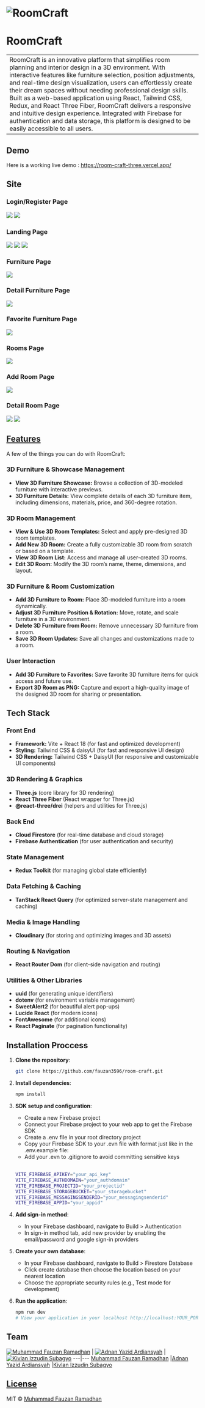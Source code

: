 # ![RoomCraft](https://github.com/fauzan3596/room-craft/blob/main/public/screenshot/home.png)
# RoomCraft
<table>
<tr>
<td>
  RoomCraft is an innovative platform that simplifies room planning and interior design in a 3D environment. With interactive features like furniture selection, position adjustments, and real-time design visualization, users can effortlessly create their dream spaces without needing professional design skills. Built as a web-based application using React, Tailwind CSS, Redux, and React Three Fiber, RoomCraft delivers a responsive and intuitive design experience. Integrated with Firebase for authentication and data storage, this platform is designed to be easily accessible to all users.
</td>
</tr>
</table>


## Demo
Here is a working live demo :  https://room-craft-three.vercel.app/


## Site

### Login/Register Page
![](https://github.com/fauzan3596/room-craft/blob/main/public/screenshot/login.png)
![](https://github.com/fauzan3596/room-craft/blob/main/public/screenshot/register.png)

### Landing Page
![](https://github.com/fauzan3596/room-craft/blob/main/public/screenshot/home.png)
![](https://github.com/fauzan3596/room-craft/blob/main/public/screenshot/home2.png)
![](https://github.com/fauzan3596/room-craft/blob/main/public/screenshot/home3.png)

### Furniture Page
![](https://github.com/fauzan3596/room-craft/blob/main/public/screenshot/furniture.png)

### Detail Furniture Page
![](https://github.com/fauzan3596/room-craft/blob/main/public/screenshot/detail.png)

### Favorite Furniture Page
![](https://github.com/fauzan3596/room-craft/blob/main/public/screenshot/favorite-furniture.png)

### Rooms Page
![](https://github.com/fauzan3596/room-craft/blob/main/public/screenshot/room.png)

### Add Room Page
![](https://github.com/fauzan3596/room-craft/blob/main/public/screenshot/add-room.png)


### Detail Room Page
![](https://github.com/fauzan3596/room-craft/blob/main/public/screenshot/add-furniture.png)
![](https://github.com/fauzan3596/room-craft/blob/main/public/screenshot/room-design.png)




## [Features](https://room-craft-three.vercel.app/) 

A few of the things you can do with RoomCraft:

### 3D Furniture & Showcase Management
- **View 3D Furniture Showcase:** Browse a collection of 3D-modeled furniture with interactive previews.
- **3D Furniture Details:** View complete details of each 3D furniture item, including dimensions, materials, price, and 360-degree rotation.

### 3D Room Management
- **View & Use 3D Room Templates:** Select and apply pre-designed 3D room templates.
- **Add New 3D Room:** Create a fully customizable 3D room from scratch or based on a template.
- **View 3D Room List:** Access and manage all user-created 3D rooms.
- **Edit 3D Room:** Modify the 3D room’s name, theme, dimensions, and layout.

### 3D Furniture & Room Customization
- **Add 3D Furniture to Room:** Place 3D-modeled furniture into a room dynamically.
- **Adjust 3D Furniture Position & Rotation:** Move, rotate, and scale furniture in a 3D environment.
- **Delete 3D Furniture from Room:** Remove unnecessary 3D furniture from a room.
- **Save 3D Room Updates:** Save all changes and customizations made to a room.

### User Interaction
- **Add 3D Furniture to Favorites:** Save favorite 3D furniture items for quick access and future use.
- **Export 3D Room as PNG:** Capture and export a high-quality image of the designed 3D room for sharing or presentation.


## Tech Stack

### Front End
- **Framework:** Vite + React 18 (for fast and optimized development)
- **Styling:** Tailwind CSS & daisyUI (for fast and responsive UI design)
- **3D Rendering:** Tailwind CSS + DaisyUI (for responsive and customizable UI components)

### 3D Rendering & Graphics
- **Three.js** (core library for 3D rendering)
- **React Three Fiber** (React wrapper for Three.js)
- **@react-three/drei** (helpers and utilities for Three.js)

### Back End
- **Cloud Firestore** (for real-time database and cloud storage)
- **Firebase Authentication** (for user authentication and security)

### State Management
- **Redux Toolkit** (for managing global state efficiently)

### Data Fetching & Caching
- **TanStack React Query** (for optimized server-state management and caching)

### Media & Image Handling
- **Cloudinary** (for storing and optimizing images and 3D assets)

### Routing & Navigation
- **React Router Dom** (for client-side navigation and routing)

### Utilities & Other Libraries
- **uuid** (for generating unique identifiers)
- **dotenv** (for environment variable management)
- **SweetAlert2** (for beautiful alert pop-ups)
- **Lucide React** (for modern icons)
- **FontAwesome** (for additional icons)
- **React Paginate** (for pagination functionality)


## Installation Proccess

1. **Clone the repository**:

   ```bash
   git clone https://github.com/fauzan3596/room-craft.git
   ```

2. **Install dependencies**:

   ```bash
   npm install
   ```

3. **SDK setup and configuration**:

   - Create a new Firebase project
   - Connect your Firebase project to your web app to get the Firebase SDK
   - Create a .env file in your root directory project
   - Copy your Firebase SDK to your .evn file with format just like in the .env.example file:
   - Add your .evn to .gitignore to avoid committing sensitive keys
   <br>
   
   ```bash
   VITE_FIREBASE_APIKEY="your_api_key"
   VITE_FIREBASE_AUTHDOMAIN="your_authdomain"
   VITE_FIREBASE_PROJECTID="your_projectid"
   VITE_FIREBASE_STORAGEBUCKET="your_storagebucket"
   VITE_FIREBASE_MESSAGINGSENDERID="your_messagingsenderid"
   VITE_FIREBASE_APPID="your_appid"
   ```

4. **Add sign-in method**:

   - In your Firebase dashboard, navigate to Build > Authentication
   - In sign-in method tab, add new provider by enabling the email/password and google sign-in providers

5. **Create your own database**:

   - In your Firebase dashboard, navigate to Build > Firestore Database
   - Click create database then choose the location based on your nearest location
   - Choose the appropriate security rules (e.g., Test mode for development)

6. **Run the application**:
   ```bash
   npm run dev
   # View your application in your localhost http://localhost:YOUR_PORT_NUMBER
   ```


## Team

[![Muhammad Fauzan Ramadhan](https://github.com/fauzan3596/room-craft/blob/main/public/screenshot/photo.jpg)](https://github.com/fauzan3596)  | [![Adnan Yazid Ardiansyah](https://upload.wikimedia.org/wikipedia/commons/a/ac/Default_pfp.jpg)](https://github.com/adnanyazidar) | [![Kivlan Izzudin Subagyo](https://upload.wikimedia.org/wikipedia/commons/a/ac/Default_pfp.jpg)](https://github.com/Kivlanizzu)
---|---
[Muhammad Fauzan Ramadhan](https://github.com/fauzan3596@gmail.com) |[Adnan Yazid Ardiansyah](https://github.com/adnanyazidar) |[Kivlan Izzudin Subagyo](https://github.com/Kivlanizzu)

## [License](https://github.com/iharsh234/WebApp/blob/master/LICENSE.md)

MIT © [Muhammad Fauzan Ramadhan ](https://github.com/fauzan3596)

